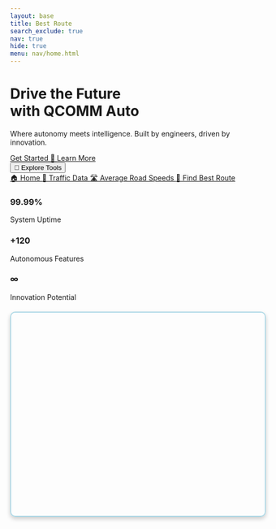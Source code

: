 ```yaml
---
layout: base
title: Best Route
search_exclude: true
nav: true
hide: true
menu: nav/home.html
---
```


<main class="relative overflow-hidden bg-gradient-to-br from-white to-gray-50 dark:from-gray-900 dark:to-gray-800">

  <!-- Parallax background blob -->
  <div class="absolute top-[-100px] left-[-100px] w-[500px] h-[500px] bg-purple-300 dark:bg-purple-700 opacity-20 rounded-full blur-3xl animate-pulse"></div>

  <div class="relative z-10 max-w-7xl mx-auto px-6 py-24 flex flex-col md:flex-row items-center justify-between gap-12">
    <!-- Text Content -->
    <div class="flex-1 text-center md:text-left space-y-8">
      <h1 class="text-5xl md:text-6xl font-extrabold bg-gradient-to-r from-primary via-accent to-secondary bg-clip-text text-transparent animate-gradient-x">
        Drive the Future <br> with QCOMM Auto
      </h1>
      <p class="text-lg text-gray-600 dark:text-gray-300 max-w-xl">
        Where autonomy meets intelligence. Built by engineers, driven by innovation.
      </p>
      <div class="flex flex-col sm:flex-row gap-4 justify-center md:justify-start">
        <a href="#get-started" class="px-6 py-3 rounded-full text-white bg-primary hover:bg-secondary font-medium text-base shadow-lg transition transform hover:scale-105">
          Get Started 🚗
        </a>
        <a href="#learn-more" class="px-6 py-3 rounded-full border-2 border-primary text-primary hover:bg-primary hover:text-white font-medium text-base transition">
          Learn More
        </a>
      </div>
    </div>  
    <!-- Lottie Animation -->
    <div class="flex-1">
      <lottie-player
        src="https://assets10.lottiefiles.com/packages/lf20_kyu7xb1v.json"
        background="transparent"
        speed="1"
        style="width: 100%; height: 300px;"
        loop
        autoplay>
      </lottie-player>
    </div>

  </div>

  <div x-data="{ open: false }" class="relative inline-block text-left my-8">
  <button @click="open = !open" class="inline-flex justify-center w-full px-6 py-3 text-sm font-medium bg-primary text-white rounded-xl shadow-md hover:bg-secondary focus:outline-none transition">
    🚗 Explore Tools
  </button>

  <div x-show="open" @click.outside="open = false" x-transition 
       class="absolute z-10 mt-2 w-80 origin-top-right bg-white dark:bg-gray-900 border border-gray-200 dark:border-gray-700 rounded-xl shadow-lg p-4">
    <div class="grid grid-cols-1 gap-3 text-sm text-gray-700 dark:text-gray-200">
      <a href="/QAV_Frontend/" class="block px-4 py-2 rounded-md hover:bg-gray-100 dark:hover:bg-gray-800 transition">
        🏠 Home
      </a>
      <a href="/QAV_Frontend/traf/" class="block px-4 py-2 rounded-md hover:bg-gray-100 dark:hover:bg-gray-800 transition">
        🚦 Traffic Data
      </a>
      <a href="/QAV_Frontend/avgspeed/" class="block px-4 py-2 rounded-md hover:bg-gray-100 dark:hover:bg-gray-800 transition">
        🛣️ Average Road Speeds
      </a>
      <a href="/QAV_Frontend/route/" class="block px-4 py-2 rounded-md hover:bg-gray-100 dark:hover:bg-gray-800 transition">
        🧭 Find Best Route
      </a>
    </div>
  </div>
</div>

  <!-- Stats Section -->
  <section class="bg-white dark:bg-gray-900 py-12 border-t border-gray-200 dark:border-gray-700">
    <div class="max-w-6xl mx-auto grid grid-cols-1 sm:grid-cols-3 text-center gap-8 px-6">
      <div>
        <h3 class="text-3xl font-bold text-primary">99.99%</h3>
        <p class="text-gray-600 dark:text-gray-300">System Uptime</p>
      </div>
      <div>
        <h3 class="text-3xl font-bold text-primary">+120</h3>
        <p class="text-gray-600 dark:text-gray-300">Autonomous Features</p>
      </div>
      <div>
        <h3 class="text-3xl font-bold text-primary">∞</h3>
        <p class="text-gray-600 dark:text-gray-300">Innovation Potential</p>
      </div>
    </div>
  </section>

</main>

<!-- Add these in your HTML head section -->
<link rel="stylesheet" href="https://unpkg.com/leaflet@1.7.1/dist/leaflet.css" />
<script src="https://unpkg.com/leaflet@1.7.1/dist/leaflet.js"></script>

<!-- Add this where you want the map to appear -->
<div id="map"></div>

<script>
document.addEventListener('DOMContentLoaded', function() {
    // Initialize the map
    const map = L.map('map');

    // Ask for user's location
    if (navigator.geolocation) {
        navigator.geolocation.getCurrentPosition(
            (position) => {
                const { latitude, longitude } = position.coords;
                map.setView([latitude, longitude], 13);

                // Add the OpenStreetMap tiles
                L.tileLayer('https://{s}.tile.openstreetmap.org/{z}/{x}/{y}.png', {
                    maxZoom: 19,
                    attribution: '© OpenStreetMap contributors'
                }).addTo(map);

                // Add a marker at the user's location
                L.marker([latitude, longitude]).addTo(map)
                    .bindPopup('You are here!')
                    .openPopup();
            },
            () => alert('Location access denied. Defaulting to Paris.'),
            { enableHighAccuracy: true }
        );
    } else {
        alert('Geolocation is not supported by your browser.');
    }
});
</script>

<style>
#map {
    height: 400px;
    margin-top: 20px;
    border-radius: 10px;
    border: 2px solid #add8e6;
    box-shadow: 0 4px 8px rgba(0, 0, 0, 0.2);
}
</style>
